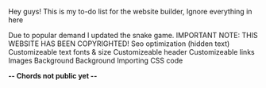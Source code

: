 Hey guys!
This is my to-do list for the website builder, Ignore everything in here

Due to popular demand I updated the snake game.
IMPORTANT NOTE: THIS WEBSITE HAS BEEN COPYRIGHTED!
Seo optimization (hidden text)
Customizeable text fonts & size
Customizeable header
Customizeable links
Images
Background 
Background
Importing CSS code



 **-- Chords not public yet --**
